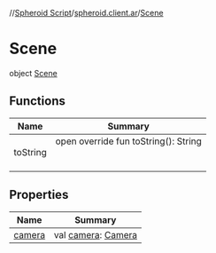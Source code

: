 //[Spheroid Script](../../index.md)/[spheroid.client.ar](../index.md)/[Scene](index.md)



# Scene  
 object [Scene](index.md)   


## Functions  
  
|  Name|  Summary| 
|---|---|
| toString| open override fun toString(): String  <br><br><br>


## Properties  
  
|  Name|  Summary| 
|---|---|
| [camera](index.md#spheroid.client.ar/Scene/camera/#/PointingToDeclaration/)|  val [camera](index.md#spheroid.client.ar/Scene/camera/#/PointingToDeclaration/): [Camera](../-camera/index.md)   <br>

